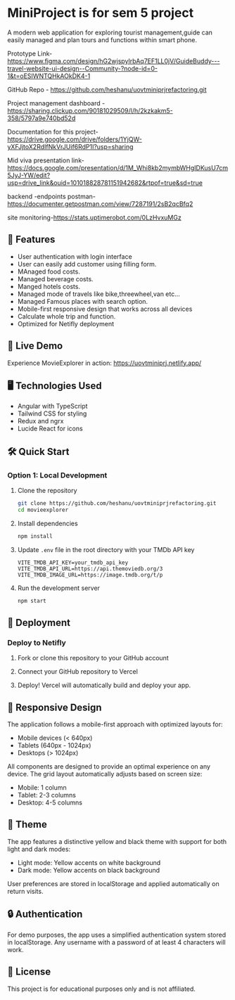 # MiniProject is for sem 5 project

A modern web application for exploring tourist management,guide can easily managed and plan tours and functions within smart phone.

Prototype Link-https://www.figma.com/design/hG2wjspyIrbAq7EF1LL0jV/GuideBuddy---travel-website-ui-design--Community-?node-id=0-1&t=oESIWNTQHkAOkDK4-1

GitHub Repo - https://github.com/heshanu/uovtminiprjrefactoring.git

Project management dashboard - https://sharing.clickup.com/90181029509/l/h/2kzkakm5-358/5797a9e740bd52d

Documentation for this project-https://drive.google.com/drive/folders/1YjQW-yXFJjtoX2RdIfNkVrJUif6RdP1l?usp=sharing

Mid viva presentation link-https://docs.google.com/presentation/d/1M_Whi8kb2mymbWHgIDKusU7cm5JyJ-YW/edit?usp=drive_link&ouid=101018828781151942682&rtpof=true&sd=true

backend -endpoints postman-https://documenter.getpostman.com/view/7287191/2sB2qcBfq2

site monitoring-https://stats.uptimerobot.com/0LzHvxuMGz

## 🚀 Features

- User authentication with login interface
- User can easily add customer using filling form.
- MAnaged food costs.
- Managed beverage costs.
- Manged hotels costs.
- Managed mode of travels like bike,threewheel,van etc...
- Managed Famous places with search option.
- Mobile-first responsive design that works across all devices
- Calculate whole trip and function.
- Optimized for Netifly deployment

## 📱 Live Demo

Experience MovieExplorer in action: https://uovtminiprj.netlify.app/

## 🖥️ Technologies Used

- Angular with TypeScript
- Tailwind CSS for styling
- Redux and ngrx
- Lucide React for icons

## 🛠️ Quick Start

### Option 1: Local Development

1. Clone the repository
   ```bash
   git clone https://github.com/heshanu/uovtminiprjrefactoring.git
   cd movieexplorer
   ```

2. Install dependencies
   ```bash
   npm install
   ```

3. Update `.env` file in the root directory with your TMDb API key
   ```
   VITE_TMDB_API_KEY=your_tmdb_api_key
   VITE_TMDB_API_URL=https://api.themoviedb.org/3
   VITE_TMDB_IMAGE_URL=https://image.tmdb.org/t/p
   ```

4. Run the development server
   ```bash
   npm start
   ```

## 🚢 Deployment

### Deploy to Netifly

1. Fork or clone this repository to your GitHub account

2. Connect your GitHub repository to Vercel

3. Deploy! Vercel will automatically build and deploy your app.

## 📱 Responsive Design

The application follows a mobile-first approach with optimized layouts for:
- Mobile devices (< 640px)
- Tablets (640px - 1024px) 
- Desktops (> 1024px)

All components are designed to provide an optimal experience on any device. The grid layout automatically adjusts based on screen size:
- Mobile: 1 column
- Tablet: 2-3 columns
- Desktop: 4-5 columns

## 🎨 Theme

The app features a distinctive yellow and black theme with support for both light and dark modes:

- Light mode: Yellow accents on white background
- Dark mode: Yellow accents on black background

User preferences are stored in localStorage and applied automatically on return visits.

## 🔒 Authentication

For demo purposes, the app uses a simplified authentication system stored in localStorage. Any username with a password of at least 4 characters will work.

## 📝 License

This project is for educational purposes only and is not affiliated.
